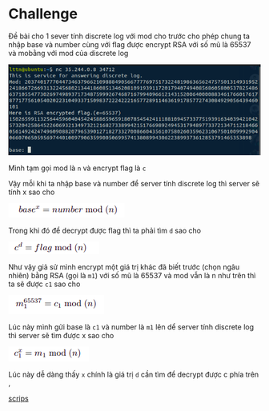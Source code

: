 # Challenge
Đề bài cho 1 sever tính discrete log với mod cho trước cho phép chung ta nhập base và number cùng với flag được encrypt  RSA với số mũ là
65537 và mobằng với mod của discrete log

![](https://github.com/lttn1204/CTF/blob/main/2021/IJCTF/discrete_log/1.png)

Mình tạm gọi mod là ```n``` và encrypt flag là ```c```

Vậy mỗi khi ta nhập base và number để server tính discrete log thì server sẽ tính x sao cho

![](https://github.com/lttn1204/CTF/blob/main/2021/IJCTF/discrete_log/2.png)

Trong khi đó để decrypt được flag thì ta phải tìm ```d``` sao cho 

![](https://github.com/lttn1204/CTF/blob/main/2021/IJCTF/discrete_log/3.png)

Như vậy giả sử mình encrypt một giá trị khác đã biết trước (chọn ngâu nhiên) bằng RSA (gọi là ```m1```) với số mũ là 65537 và mod vẫn là n như trên thì ta sẽ được ```c1``` sao cho 

![](https://github.com/lttn1204/CTF/blob/main/2021/IJCTF/discrete_log/4.png)

Lúc này mình gửi base là ```c1``` và number là ```m1``` lên dể server tính discrete log thì server sẽ tìm được x sao cho 

![](https://github.com/lttn1204/CTF/blob/main/2021/IJCTF/discrete_log/5.png)

Lúc này dễ dàng thấy ```x``` chính là giá trị ```d``` cần tìm để decrypt được c phía trên , 

[scrips](https://github.com/lttn1204/CTF/blob/main/2021/IJCTF/discrete_log/solve_discrete_log.py)
